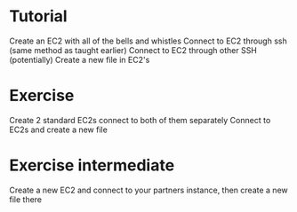 # Tutorial
Create an EC2 with all of the bells and whistles
Connect to EC2 through ssh (same method as taught earlier)
Connect to EC2 through other SSH (potentially)
Create a new file in EC2's

# Exercise 
Create 2 standard EC2s connect to both of them separately 
Connect to EC2s and create a new file

# Exercise intermediate 
Create a new EC2 and connect to your partners instance, then create a new file there